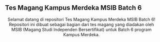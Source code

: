 ## Tes Magang Kampus Merdeka MSIB Batch 6

<p align="center">Selamat datang di repositori Tes Magang Kampus Merdeka MSIB Batch 6! Repositori ini dibuat sebagai bagian dari tes magang yang diadakan oleh MSIB (Magang Studi Independen Bersertifikat) untuk Batch 6 program Kampus Merdeka.</p>
